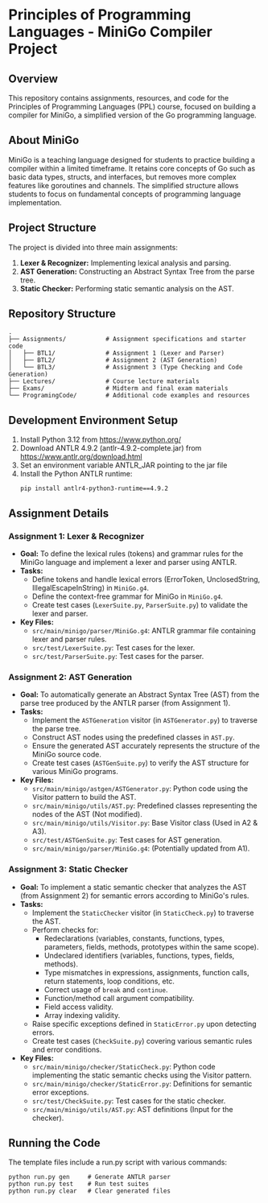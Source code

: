 # Principles of Programming Languages - MiniGo Compiler Project

## Overview
This repository contains assignments, resources, and code for the Principles of Programming Languages (PPL) course, focused on building a compiler for MiniGo, a simplified version of the Go programming language.

## About MiniGo
MiniGo is a teaching language designed for students to practice building a compiler within a limited timeframe. It retains core concepts of Go such as basic data types, structs, and interfaces, but removes more complex features like goroutines and channels. The simplified structure allows students to focus on fundamental concepts of programming language implementation.

## Project Structure
The project is divided into three main assignments:

1. **Lexer & Recognizer:** Implementing lexical analysis and parsing.
2. **AST Generation:** Constructing an Abstract Syntax Tree from the parse tree.
3. **Static Checker:** Performing static semantic analysis on the AST.

## Repository Structure
```
.
├── Assignments/           # Assignment specifications and starter code
│   ├── BTL1/              # Assignment 1 (Lexer and Parser)
│   ├── BTL2/              # Assignment 2 (AST Generation)
│   └── BTL3/              # Assignment 3 (Type Checking and Code Generation)
├── Lectures/              # Course lecture materials
├── Exams/                 # Midterm and final exam materials
└── ProgramingCode/        # Additional code examples and resources
```

## Development Environment Setup
1. Install Python 3.12 from https://www.python.org/
2. Download ANTLR 4.9.2 (antlr-4.9.2-complete.jar) from https://www.antlr.org/download.html
3. Set an environment variable ANTLR_JAR pointing to the jar file
4. Install the Python ANTLR runtime:
   ```
   pip install antlr4-python3-runtime==4.9.2
   ```

## Assignment Details

### Assignment 1: Lexer & Recognizer

* **Goal:** To define the lexical rules (tokens) and grammar rules for the MiniGo language and implement a lexer and parser using ANTLR.
* **Tasks:**
  * Define tokens and handle lexical errors (ErrorToken, UnclosedString, IllegalEscapeInString) in `MiniGo.g4`.
  * Define the context-free grammar for MiniGo in `MiniGo.g4`.
  * Create test cases (`LexerSuite.py`, `ParserSuite.py`) to validate the lexer and parser.
* **Key Files:**
  * `src/main/minigo/parser/MiniGo.g4`: ANTLR grammar file containing lexer and parser rules.
  * `src/test/LexerSuite.py`: Test cases for the lexer.
  * `src/test/ParserSuite.py`: Test cases for the parser.

### Assignment 2: AST Generation

* **Goal:** To automatically generate an Abstract Syntax Tree (AST) from the parse tree produced by the ANTLR parser (from Assignment 1).
* **Tasks:**
  * Implement the `ASTGeneration` visitor (in `ASTGenerator.py`) to traverse the parse tree.
  * Construct AST nodes using the predefined classes in `AST.py`.
  * Ensure the generated AST accurately represents the structure of the MiniGo source code.
  * Create test cases (`ASTGenSuite.py`) to verify the AST structure for various MiniGo programs.
* **Key Files:**
  * `src/main/minigo/astgen/ASTGenerator.py`: Python code using the Visitor pattern to build the AST.
  * `src/main/minigo/utils/AST.py`: Predefined classes representing the nodes of the AST (Not modified).
  * `src/main/minigo/utils/Visitor.py`: Base Visitor class (Used in A2 & A3).
  * `src/test/ASTGenSuite.py`: Test cases for AST generation.
  * `src/main/minigo/parser/MiniGo.g4`: (Potentially updated from A1).

### Assignment 3: Static Checker

* **Goal:** To implement a static semantic checker that analyzes the AST (from Assignment 2) for semantic errors according to MiniGo's rules.
* **Tasks:**
  * Implement the `StaticChecker` visitor (in `StaticCheck.py`) to traverse the AST.
  * Perform checks for:
    * Redeclarations (variables, constants, functions, types, parameters, fields, methods, prototypes within the same scope).
    * Undeclared identifiers (variables, functions, types, fields, methods).
    * Type mismatches in expressions, assignments, function calls, return statements, loop conditions, etc.
    * Correct usage of `break` and `continue`.
    * Function/method call argument compatibility.
    * Field access validity.
    * Array indexing validity.
  * Raise specific exceptions defined in `StaticError.py` upon detecting errors.
  * Create test cases (`CheckSuite.py`) covering various semantic rules and error conditions.
* **Key Files:**
  * `src/main/minigo/checker/StaticCheck.py`: Python code implementing the static semantic checks using the Visitor pattern.
  * `src/main/minigo/checker/StaticError.py`: Definitions for semantic error exceptions.
  * `src/test/CheckSuite.py`: Test cases for the static checker.
  * `src/main/minigo/utils/AST.py`: AST definitions (Input for the checker).

## Running the Code
The template files include a run.py script with various commands:

```
python run.py gen     # Generate ANTLR parser
python run.py test    # Run test suites
python run.py clear   # Clear generated files
```

